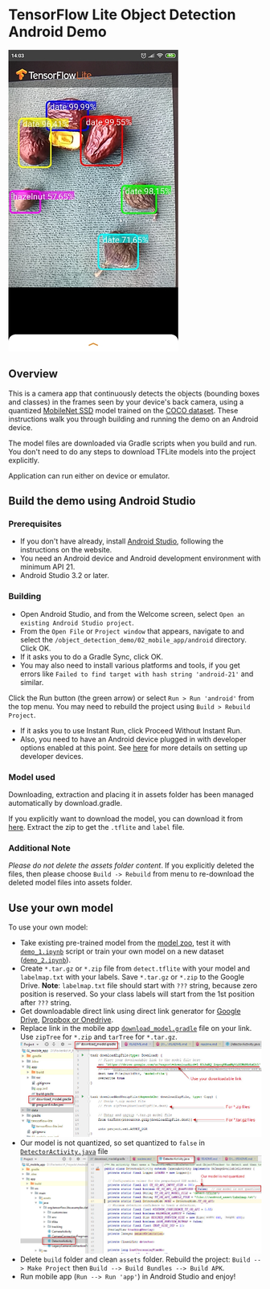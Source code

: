 # TensorFlow Lite Object Detection Android Demo
![Object detection](data/2019.10.10_object_detection-3.jpg)

## Overview
This is a camera app that continuously detects the objects (bounding boxes and classes)
in the frames seen by your device's back camera, using a quantized
[MobileNet SSD](https://github.com/tensorflow/models/tree/master/research/object_detection)
model trained on the [COCO dataset](http://cocodataset.org/).
These instructions walk you through building and running the demo on an Android device.

The model files are downloaded via Gradle scripts when you build and run.
You don't need to do any steps to download TFLite models into the project explicitly.

Application can run either on device or emulator.

## Build the demo using Android Studio

### Prerequisites

   * If you don't have already, install [Android Studio](https://developer.android.com/studio/index.html),
     following the instructions on the website.
   * You need an Android device and Android development environment with minimum API 21.
   * Android Studio 3.2 or later.

### Building
   * Open Android Studio, and from the Welcome screen, select
     `Open an existing Android Studio project`.
   * From the `Open File` or `Project window` that appears, navigate to and select the
     `/object_detection_demo/02_mobile_app/android` directory. Click OK.
   * If it asks you to do a Gradle Sync, click OK.
   * You may also need to install various platforms and tools, if you get errors like
     `Failed to find target with hash string 'android-21'` and similar.

Click the Run button (the green arrow) or select `Run > Run 'android'` from the top menu.
You may need to rebuild the project using `Build > Rebuild Project`.

   * If it asks you to use Instant Run, click Proceed Without Instant Run.
   * Also, you need to have an Android device plugged in with developer
     options enabled at this point. See [here](https://developer.android.com/studio/run/device)
     for more details on setting up developer devices.

### Model used
Downloading, extraction and placing it in assets folder has been managed automatically
by download.gradle.

If you explicitly want to download the model, you can download it from
[here](https://drive.google.com/uc?export=download&id=1KQwgC5k0I9qggCFbBRDhl8MrQ0hWwthj).
Extract the zip to get the `.tflite` and `label` file.

### Additional Note
_Please do not delete the assets folder content_.
If you explicitly deleted the files, then please choose
`Build -> Rebuild` from menu to re-download the deleted model files into assets folder.

## Use your own model
To use your own model:
   * Take existing pre-trained model from the
     [model zoo](https://github.com/tensorflow/models/blob/master/research/object_detection/g3doc/detection_model_zoo.md),
     test it with [`demo_1.ipynb`](https://colab.research.google.com/drive/1OkqFXb1GSxi7oNkiGfGttSmhaob4ivFy) script
     or train your own model on a new dataset
     ([`demo_2.ipynb`](https://colab.research.google.com/drive/1sKb5rXrwiJTxzk0jZxAmpfIYUg0gj4Bw)).
   * Create `*.tar.gz` or `*.zip` file from `detect.tflite` with your model and
     `labelmap.txt` with your labels. Save `*.tar.gz` or `*.zip`  to the Google Drive.
     **Note**: `labelmap.txt` file should start with `???` string, because zero position is reserved.
     So your class labels will start from the 1st position after `???` string.
   * Get downloadable direct link using direct link generator for
     [Google Drive](https://www.wonderplugin.com/online-tools/google-drive-direct-link-generator),
     [Dropbox or Onedrive](https://syncwithtech.blogspot.com/p/direct-download-link-generator.html).
   * Replace link in the mobile app [`download_model.gradle`](app/download_model.gradle)
     file on your link. Use `zipTree` for `*.zip` and `tarTree` for `*.tar.gz`.
     ![Replace the link](data/2019.10.08_replace_the_link.jpg)
   * Our model is not quantized, so set quantized to `false` in
     [`DetectorActivity.java`](app/src/main/java/org/tensorflow/lite/examples/detection/DetectorActivity.java)
     file
     ![Set quantized to false](data/2019.10.10_replace_the_quantized.jpg)
   * Delete `build` folder and clean `assets` folder.
     Rebuild the project: `Build --> Make Project` then `Build --> Build Bundles --> Build APK`.
   * Run mobile app (`Run --> Run 'app'`) in Android Studio and enjoy!

